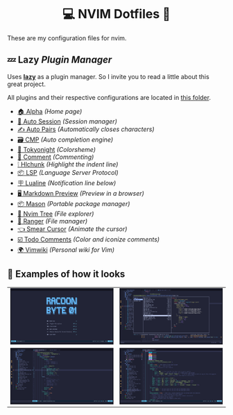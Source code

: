 <h1 align="center">💻 NVIM Dotfiles 📓</h1>

<p>These are my configuration files for nvim.</p>

<h2>💤 Lazy <i>Plugin Manager</i></h2>

<p>Uses <a href="https://github.com/folke/lazy.nvim"><b>lazy</b></a> as a plugin manager. So I invite you to read a little about this great project.</p>

<p>All plugins and their respective configurations are located in <a href="https://github.com/RacoonByte01/nvim-dotfiles/tree/main/lua">this folder</a>.</p>

<ul>
	<li><a href="https://github.com/goolord/alpha-nvim">🏠 Alpha</a> <i>(Home page)</i></li>
	<li><a href="https://github.com/rmagatti/auto-session">🪪 Auto Session</a> <i>(Session manager)</i></li>
	<li><a href="https://github.com/windwp/nvim-autopairs">✍️ Auto Pairs</a> <i>(Automatically closes characters)</i></li>
	<li><a href="https://github.com/hrsh7th/nvim-cmp">🗃️ CMP</a> <i>(Auto completion engine)</i></li>
	<li><a href="https://github.com/folke/tokyonight.nvim">🎨 Tokyonight</a> <i>(Colorsheme)</i></li>
	<li><a href="https://github.com/numToStr/Comment.nvim">💬 Comment</a> <i>(Commenting)</i></li>
	<li><a href="https://github.com/shellRaining/hlchunk.nvim">❕ Hlchunk</a> <i>(Highlight the indent line)</i></li>
	<li><a href="https://github.com/neovim/nvim-lspconfig">📦 LSP</a> <i>(Language Server Protocol)</i></li>
	<li><a href="https://github.com/nvim-lualine/lualine.nvim">🪧 Lualine</a> <i>(Notification line below)</i></li>
	<li><a href="https://github.com/iamcco/markdown-preview.nvim">🖥 Markdown Preview</a> <i>(Preview in a browser)</i></li>
	<li><a href="https://github.com/mason-org/mason.nvim">📦 Mason</a> <i>(Portable package manager)</i></li>
	<li><a href="https://github.com/nvim-tree/nvim-tree.lua">🌳 Nvim Tree</a> <i>(File explorer)</i></li>
	<li><a href="https://github.com/kelly-lin/ranger.nvim">📂 Ranger</a> <i>(File manager)</i></li>
	<li><a href="https://github.com/sphamba/smear-cursor.nvim">👈 Smear Cursor</a> <i>(Animate the cursor)</i></li>
	<li><a href="https://github.com/folke/todo-comments.nvim">☑️ Todo Comments</a> <i>(Color and iconize comments)</i></li>
	<li><a href="https://github.com/vimwiki/vimwiki">🌍 Vimwiki</a> <i>(Personal wiki for Vim)</i></li>
</ul>

<h2>👀 Examples of how it looks</h2>

<table>
	<tbody>
		<tr>
			<td><img src="home.png"></td>
			<td><img src="ranger.png"></td>
		</tr>
		<tr>
			<td><img src="hlchunk.png"></td>
			<td><img src="todo-comment.png"></td>
		</tr>
	</tbody>
</table>
